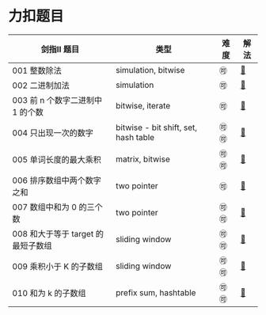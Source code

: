 # 力扣题目



| 剑指II 题目                        | 类型                                 | 难度             | 解法                          |
| ---------------------------------- | ------------------------------------ | ---------------- | ----------------------------- |
| 001 整数除法                       | simulation, bitwise                  | :accept:         | [:minidisc:](./src/II_001.md) |
| 002 二进制加法                     | simulation                           | :accept:         | [:minidisc:](./src/II_002.md) |
| 003 前 n 个数字二进制中 1 的个数   | bitwise, iterate                     | :accept:         | [:minidisc:](./src/II_003.md) |
| 004 只出现一次的数字               | bitwise - bit shift, set, hash table | :accept::accept: | [:minidisc:](./src/II_004.md) |
| 005 单词长度的最大乘积             | matrix, bitwise                      | :accept::accept: | [:minidisc:](./src/II_005.md) |
| 006 排序数组中两个数字之和         | two pointer                          | :accept:         | [:minidisc:](./src/II_006.md) |
| 007 数组中和为 0 的三个数          | two pointer                          | :accept::accept: | [:minidisc:](./src/II_007.md) |
| 008 和大于等于 target 的最短子数组 | sliding window                       | :accept::accept: | [:minidisc:](./src/II_008.md) |
| 009 乘积小于 K 的子数组            | sliding window                       | :accept::accept: | [:minidisc:](./src/II_009.md) |
| 010 和为 k 的子数组                | prefix sum, hashtable                | :accept::accept: | [:minidisc:](./src/II_010.md) |





